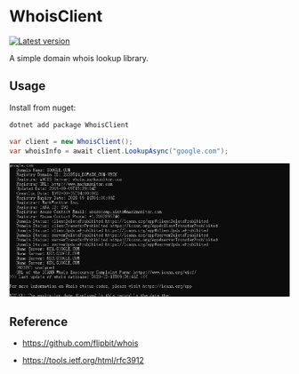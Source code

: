 # WhoisClient

[![Latest version](https://img.shields.io/nuget/v/WhoisClient.svg)](https://www.nuget.org/packages/WhoisClient/) 

A simple domain whois lookup library.

## Usage

Install from nuget:

````shell
dotnet add package WhoisClient
````

````csharp
var client = new WhoisClient();
var whoisInfo = await client.LookupAsync("google.com");
````

![image-20201218172736581](assets/image-20201218172736581.png)

## Reference

- https://github.com/flipbit/whois

- https://tools.ietf.org/html/rfc3912
